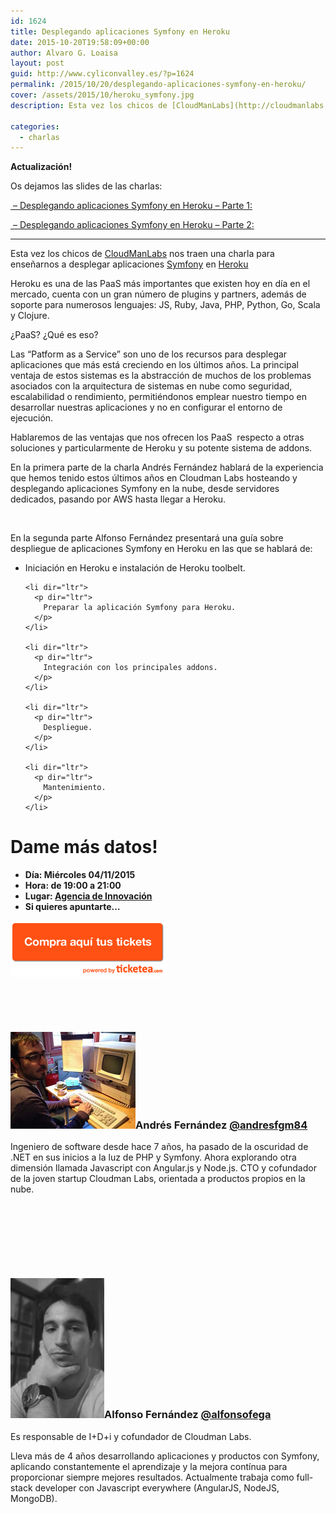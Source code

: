 ```yaml
---
id: 1624
title: Desplegando aplicaciones Symfony en Heroku
date: 2015-10-20T19:58:09+00:00
author: Alvaro G. Loaisa
layout: post
guid: http://www.cyliconvalley.es/?p=1624
permalink: /2015/10/20/desplegando-aplicaciones-symfony-en-heroku/
cover: /assets/2015/10/heroku_symfony.jpg
description: Esta vez los chicos de [CloudManLabs](http://cloudmanlabs.com) nos traen una charla para enseñarnos a desplegar aplicaciones [Symfony](https://symfony.com) en [Heroku](https://www.heroku.com)

categories:
  - charlas
---
```

<p dir="ltr">
  <strong>Actualización!</strong>
</p>

<p dir="ltr">
  Os dejamos las slides de las charlas:
</p>

<p dir="ltr">
  <a href="http://slides.com/andresfernandezgarcia/symfony-heroku#/" target="_blank"> &#8211; Desplegando aplicaciones Symfony en Heroku &#8211; Parte 1:</a><br />
</p>

<p dir="ltr">
  <a href="http://slides.com/alfonsofernandez/symfony-heroku#/" target="_blank"> &#8211; Desplegando aplicaciones Symfony en Heroku &#8211; Parte 2:</a><br />
</p>

* * *

<p dir="ltr">
  <p dir="ltr">
    Esta vez los chicos de <a href="http://cloudmanlabs.com/" target="_blank">CloudManLabs</a> nos traen una charla para enseñarnos a desplegar aplicaciones <a href="https://symfony.com/" target="_blank">Symfony</a> en <a href="https://www.heroku.com/" target="_blank">Heroku</a>
  </p>
  
  <p dir="ltr">
    Heroku es una de las PaaS más importantes que existen hoy en día en el mercado, cuenta con un gran número de plugins y partners, además de soporte para numerosos lenguajes: JS, Ruby, Java, PHP, Python, Go, Scala y Clojure.
  </p>
  
  <p>
    ¿PaaS? ¿Qué es eso?
  </p>
  
  <p dir="ltr">
    Las “Patform as a Service” son uno de los recursos para desplegar aplicaciones que más está creciendo en los últimos años. La principal ventaja de estos sistemas es la abstracción de muchos de los problemas asociados con la arquitectura de sistemas en nube como seguridad, escalabilidad o rendimiento, permitiéndonos emplear nuestro tiempo en desarrollar nuestras aplicaciones y no en configurar el entorno de ejecución.
  </p>
  
  <p>
    Hablaremos de las ventajas que nos ofrecen los PaaS  respecto a otras soluciones y particularmente de Heroku y su potente sistema de addons.
  </p>
  
  <p>
    En la primera parte de la charla Andrés Fernández hablará de la experiencia que hemos tenido estos últimos años en Cloudman Labs hosteando y desplegando aplicaciones Symfony en la nube, desde servidores dedicados, pasando por AWS hasta llegar a Heroku.
  </p>
  
  <p>
    &nbsp;
  </p>
  
  <p dir="ltr">
    En la segunda parte Alfonso Fernández presentará una guía sobre despliegue de aplicaciones Symfony en Heroku en las que se hablará de:
  </p>
  
  <ul>
    <li dir="ltr">
      <p dir="ltr">
        Iniciación en Heroku e instalación de Heroku toolbelt.
      </p>
    </li>
    
    <li dir="ltr">
      <p dir="ltr">
        Preparar la aplicación Symfony para Heroku.
      </p>
    </li>
    
    <li dir="ltr">
      <p dir="ltr">
        Integración con los principales addons.
      </p>
    </li>
    
    <li dir="ltr">
      <p dir="ltr">
        Despliegue.
      </p>
    </li>
    
    <li dir="ltr">
      <p dir="ltr">
        Mantenimiento.
      </p>
    </li>
  </ul>
  
  <h1>
  </h1>
  
  <h1>
    Dame más datos!
  </h1>
  
  <ul>
    <li>
      <strong>Día: Miércoles 04/11/2015</strong>
    </li>
    <li>
      <strong>Hora: de 19:00 a 21:00</strong>
    </li>
    <li>
      <strong>Lugar: <a href="https://www.google.es/maps/place/Agencia+de+Innovaci%C3%B3n/@41.618862,-4.747401,17z/data=!3m1!4b1!4m2!3m1!1s0xd476cde13c9d9df:0xc54421ea5d686678" target="_blank">Agencia de Innovación</a></strong>
    </li>
    <li>
      <strong>Si quieres apuntarte… </strong>
    </li>
  </ul>
  
  <p>
    <a href="https://www.ticketea.com/entradas-charla-desplegando-aplicaciones-symfony-en-heroku/" target="_blank"><img class="aligncenter" title="Entradas" src="/assets/2014/04/buyhere1.png" alt="" width="250" height="90" /></a>
  </p>
  
  <p>
    &nbsp;
  </p>
  
  <p>
    &nbsp;
  </p>
  
  <h3 dir="ltr">
    <img class=" wp-image-1629 alignleft" src="/assets/2015/10/andres_fernandez.jpg" alt="andres_fernandez" width="200" height="155" />Andrés Fernández <a href="https://twitter.com/andresfgm84" target="_blank">@andresfgm84</a>
  </h3>
  
  <p dir="ltr">
    Ingeniero de software desde hace 7 años, ha pasado de la oscuridad de .NET en sus inicios a la luz de PHP y Symfony. Ahora explorando otra dimensión llamada Javascript con Angular.js y Node.js. CTO y cofundador de la joven startup Cloudman Labs, orientada a productos propios en la nube.
  </p>
  
  <h3 dir="ltr">
  </h3>
  
  <p>
    &nbsp;
  </p>
  
  <p>
    &nbsp;
  </p>
  
  <h3 dir="ltr">
  </h3>
  
  <p>
    &nbsp;
  </p>
  
  <h3 dir="ltr">
    <img class=" wp-image-1628 alignleft" src="/assets/2015/10/alfonso_fernandez.jpg" alt="alfonso_fernandez" width="150" height="224" />Alfonso Fernández <a href="https://twitter.com/alfonsofega" target="_blank">@alfonsofega</a>
  </h3>
  
  <p dir="ltr">
    Es responsable de I+D+i y cofundador de Cloudman Labs.
  </p>
  
  <p>
    Lleva más de 4 años desarrollando aplicaciones y productos con Symfony, aplicando constantemente el aprendizaje y la mejora contínua para proporcionar siempre mejores resultados. Actualmente trabaja como full-stack developer con Javascript everywhere (AngularJS, NodeJS, MongoDB).
  </p>
  
  <p>
    &nbsp;
  </p>